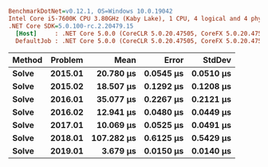 ``` ini

BenchmarkDotNet=v0.12.1, OS=Windows 10.0.19042
Intel Core i5-7600K CPU 3.80GHz (Kaby Lake), 1 CPU, 4 logical and 4 physical cores
.NET Core SDK=5.0.100-rc.2.20479.15
  [Host]     : .NET Core 5.0.0 (CoreCLR 5.0.20.47505, CoreFX 5.0.20.47505), X64 RyuJIT
  DefaultJob : .NET Core 5.0.0 (CoreCLR 5.0.20.47505, CoreFX 5.0.20.47505), X64 RyuJIT


```
| Method | Problem |       Mean |     Error |    StdDev |
|------- |-------- |-----------:|----------:|----------:|
|  **Solve** | **2015.01** |  **20.780 μs** | **0.0545 μs** | **0.0510 μs** |
|  **Solve** | **2015.02** |  **18.507 μs** | **0.1292 μs** | **0.1208 μs** |
|  **Solve** | **2016.01** |  **35.077 μs** | **0.2267 μs** | **0.2121 μs** |
|  **Solve** | **2016.02** |  **12.941 μs** | **0.0480 μs** | **0.0449 μs** |
|  **Solve** | **2017.01** |  **10.069 μs** | **0.0525 μs** | **0.0491 μs** |
|  **Solve** | **2018.01** | **107.282 μs** | **0.6125 μs** | **0.5429 μs** |
|  **Solve** | **2019.01** |   **3.679 μs** | **0.0150 μs** | **0.0140 μs** |

